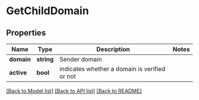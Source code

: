 # GetChildDomain

## Properties
Name | Type | Description | Notes
------------ | ------------- | ------------- | -------------
**domain** | **string** | Sender domain | 
**active** | **bool** | indicates whether a domain is verified or not | 

[[Back to Model list]](../../README.md#documentation-for-models) [[Back to API list]](../../README.md#documentation-for-api-endpoints) [[Back to README]](../../README.md)


